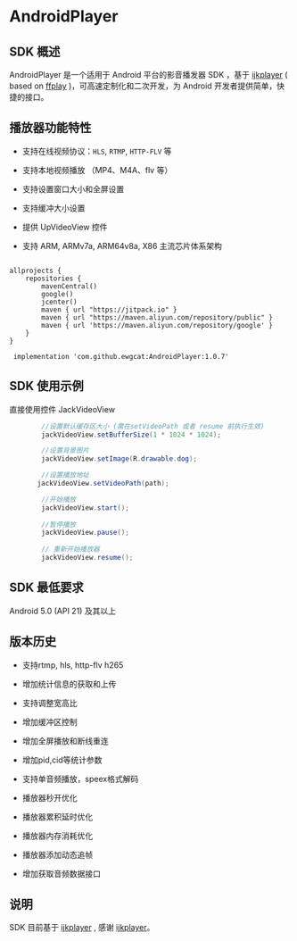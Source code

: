 # AndroidPlayer

## SDK 概述

AndroidPlayer 是一个适用于 Android 平台的影音播发器 SDK ，基于 [ijkplayer](https://github.com/Bilibili/ijkplayer) ( based on [ffplay](http://ffmpeg.org/) )，可高速定制化和二次开发，为 Android 开发者提供简单，快捷的接口。

## 播放器功能特性

	
* 支持在线视频协议：`HLS`, `RTMP`, `HTTP-FLV` 等

* 支持本地视频播放 （MP4、M4A、flv 等）

* 支持设置窗口大小和全屏设置

* 支持缓冲大小设置

* 提供 UpVideoView 控件

* 支持 ARM, ARMv7a, ARM64v8a, X86 主流芯片体系架构


```sdk 使用

allprojects {
    repositories {
        mavenCentral()
        google()
        jcenter()
        maven { url "https://jitpack.io" }
        maven { url "https://maven.aliyun.com/repository/public" }
        maven { url 'https://maven.aliyun.com/repository/google' }
    }
}

 implementation 'com.github.ewgcat:AndroidPlayer:1.0.7'

```

## SDK 使用示例

直接使用控件 JackVideoView

```java
        //设置默认缓存区大小 (需在setVideoPath 或者 resume 前执行生效)
        jackVideoView.setBufferSize(1 * 1024 * 1024);

        //设置背景图片
        jackVideoView.setImage(R.drawable.dog);

        //设置播放地址
       jackVideoView.setVideoPath(path);

        //开始播放
        jackVideoView.start();
        
        //暂停播放
        jackVideoView.pause();
        
        // 重新开始播放器
        jackVideoView.resume();
```


## SDK 最低要求

Android 5.0 (API 21) 及其以上

## 版本历史

* 支持rtmp, hls, http-flv h265

* 增加统计信息的获取和上传

* 支持调整宽高比

* 增加缓冲区控制

* 增加全屏播放和断线重连

* 增加pid,cid等统计参数

* 支持单音频播放，speex格式解码

* 播放器秒开优化

* 播放器累积延时优化

* 播放器内存消耗优化

* 播放器添加动态追帧

* 增加获取音频数据接口

## 说明
SDK 目前基于 [ijkplayer](https://github.com/Bilibili/ijkplayer) , 感谢 [ijkplayer](https://github.com/Bilibili/ijkplayer)。


